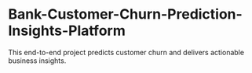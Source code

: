 # Bank-Customer-Churn-Prediction-Insights-Platform
This end-to-end project predicts customer churn and delivers actionable business insights.
